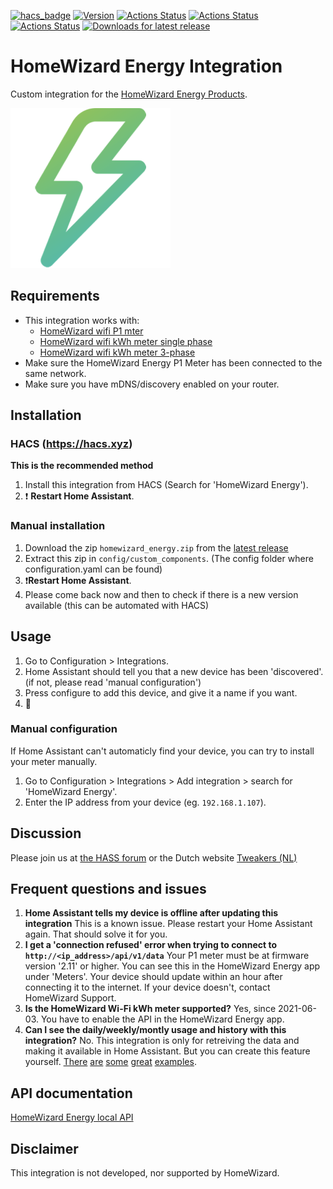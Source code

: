 [![hacs_badge](https://img.shields.io/badge/HACS-Default-orange.svg)](https://github.com/custom-components/hacs)
[![Version](https://img.shields.io/badge/Version-0.8.1-blue.svg)](https://github.com/DCSBL/ha-homewizard-energy)
[![Actions Status](https://github.com/DCSBL/ha-homewizard-energy/workflows/Create%20release/badge.svg)](https://github.com/DCSBL/ha-homewizard-energy/actions)
[![Actions Status](https://github.com/DCSBL/ha-homewizard-energy/workflows/Validation%20And%20Formatting/badge.svg)](https://github.com/DCSBL/ha-homewizard-energy/actions)
[![Actions Status](https://github.com/DCSBL/ha-homewizard-energy/workflows/CodeQL/badge.svg)](https://github.com/DCSBL/ha-homewizard-energy/actions)
[![Downloads for latest release](https://img.shields.io/github/downloads/DCSBL/ha-homewizard-energy/latest/total.svg)](https://github.com/DCSBL/ha-homewizard-energy/releases/latest)

# HomeWizard Energy Integration
Custom integration for the [HomeWizard Energy Products](https://www.homewizard.nl/energie).

![HomeWizard Energy Logo](https://raw.githubusercontent.com/home-assistant/brands/master/custom_integrations/homewizard_energy/icon.png "HomeWizard Energy")

## Requirements
* This integration works with:
  * [HomeWizard wifi P1 mter](https://www.homewizard.nl/shop/homewizard-wi-fi-p1-meter)
  * [HomeWizard wifi kWh meter single phase](https://www.homewizard.nl/shop/homewizard-wi-fi-kwh-meter)
  * [HomeWizard wifi kWh meter 3-phase](https://www.homewizard.nl/shop/homewizard-wifi-3-fase-din-rail-kwh-meter)
* Make sure the HomeWizard Energy P1 Meter has been connected to the same network.
* Make sure you have mDNS/discovery enabled on your router.

## Installation
### HACS (https://hacs.xyz)
**This is the recommended method**
1. Install this integration from HACS (Search for 'HomeWizard Energy').
2. ❗ **Restart Home Assistant**.

### Manual installation
1. Download the zip `homewizard_energy.zip` from the [latest release](https://github.com/DCSBL/ha-homewizard-energy/releases/latest)
2. Extract this zip in `config/custom_components`. (The config folder where configuration.yaml can be found)
3. ❗**Restart Home Assistant**.
4. Please come back now and then to check if there is a new version available (this can be automated with HACS)

## Usage
1. Go to Configuration > Integrations.
2. Home Assistant should tell you that a new device has been 'discovered'. (if not, please read 'manual configuration')
3. Press configure to add this device, and give it a name if you want.
4. :tada:

### Manual configuration
If Home Assistant can't automaticly find your device, you can try to install your meter manually. 
1. Go to Configuration > Integrations > Add integration > search for 'HomeWizard Energy'.
2. Enter the IP address from your device (eg. `192.168.1.107`).

## Discussion
Please join us at [the HASS forum](https://community.home-assistant.io/t/wi-fi-p1-dsmr-dongle-homewizard-energy) or the Dutch website [Tweakers (NL)](https://gathering.tweakers.net/forum/list_messages/2002754/last)

## Frequent questions and issues
1. **Home Assistant tells my device is offline after updating this integration**
This is a known issue. Please restart your Home Assistant again. That should solve it for you.
2. **I get a 'connection refused' error when trying to connect to `http://<ip_address>/api/v1/data`**
Your P1 meter must be at firmware version '2.11' or higher. You can see this in the HomeWizard Energy app under 'Meters'. Your device should update within an hour after connecting it to the internet. If your device doesn't, contact HomeWizard Support.
3. **Is the HomeWizard Wi-Fi kWh meter supported?**
Yes, since 2021-06-03. You have to enable the API in the HomeWizard Energy app.
4. **Can I see the daily/weekly/montly usage and history with this integration?**
No. This integration is only for retreiving the data and making it available in Home Assistant. But you can create this feature yourself. [There](https://community.home-assistant.io/t/custom-component-homewizard-energy-wifi-p1-meter/227441) [are](https://community.home-assistant.io/t/custom-component-homewizard-energy-wifi-p1-meter/227441/87) [some](https://community.home-assistant.io/t/custom-component-homewizard-energy-wifi-p1-meter/227441/114) [great](https://community.home-assistant.io/t/custom-component-homewizard-energy-wifi-p1-meter/227441/52) [examples](https://community.home-assistant.io/t/custom-component-homewizard-energy-wifi-p1-meter/227441/78).

## API documentation
[HomeWizard Energy local API](https://homewizard-energy-api.readthedocs.io/#)

## Disclaimer
This integration is not developed, nor supported by HomeWizard.
